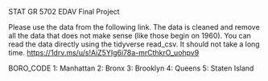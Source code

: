 STAT GR 5702 EDAV Final Project

Please use the data from the following link. The data is cleaned and remove all the data that does not make sense (like those begin on 1960). You can read the data directly using the tidyverse read_csv. It should not take a long time.
https://1drv.ms/u/s!AiZ5YIg6i78a-mrCthkrO_uohpv9

BORO_CODE
1: Manhattan
2: Bronx
3: Brooklyn
4: Queens
5: Staten Island

